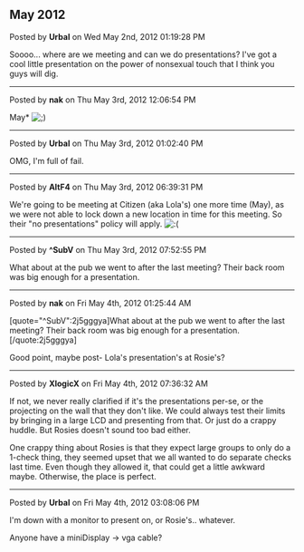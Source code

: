 ## May 2012
Posted by **Urbal** on Wed May 2nd, 2012 01:19:28 PM

Soooo... where are we meeting and can we do presentations? I've got a cool little presentation on the power of nonsexual touch that I think you guys will dig.

--------------------------------------------------------------------------------

Posted by **nak** on Thu May 3rd, 2012 12:06:54 PM

May* <!-- s;) --><img src="{SMILIES_PATH}/icon_e_wink.gif" alt=";)" title="Wink" /><!-- s;) -->

--------------------------------------------------------------------------------

Posted by **Urbal** on Thu May 3rd, 2012 01:02:40 PM

OMG, I'm full of fail.

--------------------------------------------------------------------------------

Posted by **AltF4** on Thu May 3rd, 2012 06:39:31 PM

We're going to be meeting at Citizen (aka Lola's) one more time (May), as we were not able to lock down a new location in time for this meeting. So their &quot;no presentations&quot; policy will apply. <!-- s:( --><img src="{SMILIES_PATH}/icon_e_sad.gif" alt=":(" title="Sad" /><!-- s:( -->

--------------------------------------------------------------------------------

Posted by **^SubV** on Thu May 3rd, 2012 07:52:55 PM

What about at the pub we went to after the last meeting?  Their back room was big enough for a presentation.

--------------------------------------------------------------------------------

Posted by **nak** on Fri May 4th, 2012 01:25:44 AM

[quote=&quot;^SubV&quot;:2j5gggya]What about at the pub we went to after the last meeting?  Their back room was big enough for a presentation.[/quote:2j5gggya]

Good point, maybe post- Lola's presentation's at Rosie's?

--------------------------------------------------------------------------------

Posted by **XlogicX** on Fri May 4th, 2012 07:36:32 AM

If not, we never really clarified if it's the presentations per-se, or the projecting on the wall that they don't like. We could always test their limits by bringing in a large LCD and presenting from that. Or just do a crappy huddle. But Rosies doesn't sound too bad either.

One crappy thing about Rosies is that they expect large groups to only do a 1-check thing, they seemed upset that we all wanted to do separate checks last time. Even though they allowed it, that could get a little awkward maybe. Otherwise, the place is perfect.

--------------------------------------------------------------------------------

Posted by **Urbal** on Fri May 4th, 2012 03:08:06 PM

I'm down with a monitor to present on, or Rosie's.. whatever.

Anyone have a miniDisplay -&gt; vga cable?
